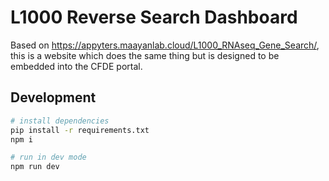 # L1000 Reverse Search Dashboard

Based on <https://appyters.maayanlab.cloud/L1000_RNAseq_Gene_Search/>, this is a website which does the same thing but is designed to be embedded into the CFDE portal.

## Development

```bash
# install dependencies
pip install -r requirements.txt
npm i

# run in dev mode
npm run dev
```
